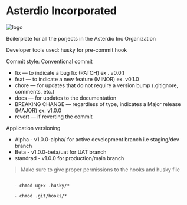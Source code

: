 # Asterdio Incorporated

![logo](https://asterdio.com/wp-content/uploads/2022/06/asterdio-light.png)


Boilerplate for all the porjects in the Asterdio Inc Organization

Developer tools used:
husky for pre-commit hook

Commit style:
Conventional commit

- fix — to indicate a bug fix (PATCH) ex . v0.0.1
- feat — to indicate a new feature (MINOR) ex. v0.1.0
- chore — for updates that do not require a version bump (.gitignore, comments, etc.)
- docs — for updates to the documentation
- BREAKING CHANGE — regardless of type, indicates a Major release (MAJOR) ex. v1.0.0
- revert — if reverting the commit

Application versioning
- Alpha - v1.0.0-alpha/ for active development branch i.e staging/dev branch
- Beta - v1.0.0-beta/uat for UAT branch 
- standrad - v1.0.0 for production/main branch

> Make sure to give proper permissions to the hooks and husky file

<code>
   - chmod ug+x .husky/*
</code>

<code>
   - chmod .git/hooks/*
</code>